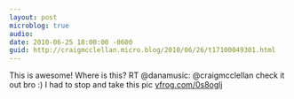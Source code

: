 ```yaml
---
layout: post
microblog: true
audio: 
date: 2010-06-25 18:00:00 -0600
guid: http://craigmcclellan.micro.blog/2010/06/26/t17100049301.html
---
```

This is awesome! Where is this? RT @danamusic: @craigmcclellan check it out bro :) I had to stop and take this pic [yfrog.com/0s8oglj](http://yfrog.com/0s8oglj)
